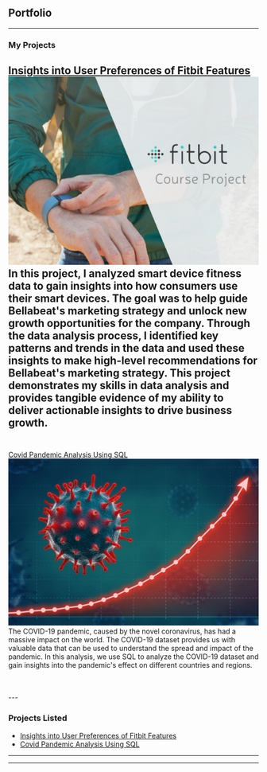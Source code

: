 ## Portfolio

---

### My Projects 

[Insights into User Preferences of Fitbit Features](https://www.kaggle.com/code/snowholt/insights-into-user-preferences-of-fitbit-features)
<img src="images/cover_project1.jpg?raw=true"/>
<br>
In this project, I analyzed smart device fitness data to gain insights into how consumers use their smart devices. The goal was to help guide Bellabeat's marketing strategy and unlock new growth opportunities for the company. Through the data analysis process, I identified key patterns and trends in the data and used these insights to make high-level recommendations for Bellabeat's marketing strategy. This project demonstrates my skills in data analysis and provides tangible evidence of my ability to deliver actionable insights to drive business growth.
<br>
<br>
---
[Covid Pandemic Analysis Using SQL]()
<img src="images/cover_project2.jpg?raw=true"/>
<br>
The COVID-19 pandemic, caused by the novel coronavirus, has had a massive impact on the world. The COVID-19 dataset provides us with valuable data that can be used to understand the spread and impact of the pandemic. In this analysis, we use SQL to analyze the COVID-19 dataset and gain insights into the pandemic's effect on different countries and regions.

<br>
<br>
---


### Projects Listed


- [Insights into User Preferences of Fitbit Features](https://www.kaggle.com/code/snowholt/insights-into-user-preferences-of-fitbit-features)
- [Covid Pandemic Analysis Using SQL]()

---




---

